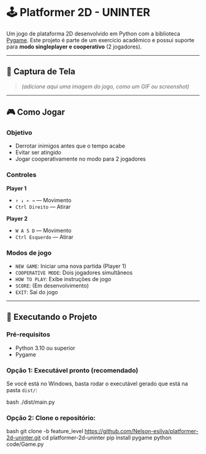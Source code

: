 # 🕹️ Platformer 2D - UNINTER

Um jogo de plataforma 2D desenvolvido em Python com a biblioteca [Pygame](https://www.pygame.org/). Este projeto é parte de um exercício acadêmico e possui suporte para **modo singleplayer e cooperativo** (2 jogadores).

---

## 📸 Captura de Tela

> *(adicione aqui uma imagem do jogo, como um GIF ou screenshot)*

---

## 🎮 Como Jogar

### Objetivo
- Derrotar inimigos antes que o tempo acabe
- Evitar ser atingido
- Jogar cooperativamente no modo para 2 jogadores

### Controles

**Player 1**
- `↑ ↓ ← →` — Movimento
- `Ctrl Direito` — Atirar

**Player 2**
- `W A S D` — Movimento
- `Ctrl Esquerdo` — Atirar

### Modos de jogo

- `NEW GAME`: Iniciar uma nova partida (Player 1)
- `COOPERATIVE MODE`: Dois jogadores simultâneos
- `HOW TO PLAY`: Exibe instruções de jogo
- `SCORE`: (Em desenvolvimento)
- `EXIT`: Sai do jogo

---

## 🚀 Executando o Projeto

### Pré-requisitos

- Python 3.10 ou superior
- Pygame

### Opção 1: Executável pronto (recomendado)

Se você está no Windows, basta rodar o executável gerado que está na pasta `dist/`:

bash
./dist/main.py

### Opção 2: Clone o repositório:

bash
git clone -b feature_level https://github.com/Nelson-esilva/platformer-2d-uninter.git
cd platformer-2d-uninter
pip install pygame
python code/Game.py
